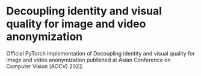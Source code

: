 # Decoupling identity and visual quality for image and video anonymization

Official PyTorch implementation of Decoupling identity and visual quality for image and video anonymization published at Asian Conference on Computer Vision (ACCV) 2022.
